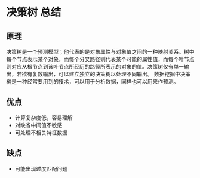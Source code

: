 # 决策树 总结
## 原理
  决策树是一个预测模型；他代表的是对象属性与对象值之间的一种映射关系。树中每个节点表示某个对象，而每个分叉路径则代表某个可能的属性值，而每个叶节点则对应从根节点到该叶节点所经历的路径所表示的对象的值。决策树仅有单一输出，若欲有复数输出，可以建立独立的决策树以处理不同输出。 数据挖掘中决策树是一种经常要用到的技术，可以用于分析数据，同样也可以用来作预测。
## 优点
- 计算复杂度低，容易理解
- 对缺省中间值不敏感
- 可处理不相关特征数据
## 缺点
- 可能出现过度匹配问题